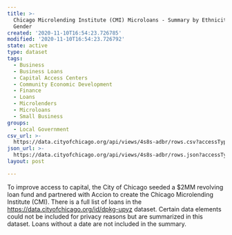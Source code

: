 ```yaml
---
title: >-
  Chicago Microlending Institute (CMI) Microloans - Summary by Ethnicity and
  Gender
created: '2020-11-10T16:54:23.726785'
modified: '2020-11-10T16:54:23.726792'
state: active
type: dataset
tags:
  - Business
  - Business Loans
  - Capital Access Centers
  - Community Economic Development
  - Finance
  - Loans
  - Microlenders
  - Microloans
  - Small Business
groups:
  - Local Government
csv_url: >-
  https://data.cityofchicago.org/api/views/4s8s-adbr/rows.csv?accessType=DOWNLOAD
json_url: >-
  https://data.cityofchicago.org/api/views/4s8s-adbr/rows.json?accessType=DOWNLOAD
layout: post

---
```

To improve access to capital, the City of Chicago seeded a $2MM revolving loan fund and partnered with Accion to create the Chicago Microlending Institute (CMI). There is a full list of loans in the https://data.cityofchicago.org/id/dpkg-upyz dataset.  Certain data elements could not be included for privacy reasons but are summarized in this dataset.  Loans without a date are not included in the summary.
